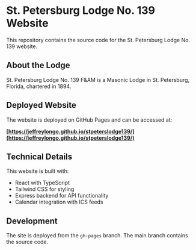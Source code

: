 # St. Petersburg Lodge No. 139 Website

This repository contains the source code for the St. Petersburg Lodge No. 139 website.

## About the Lodge

St. Petersburg Lodge No. 139 F&AM is a Masonic Lodge in St. Petersburg, Florida, chartered in 1894.

## Deployed Website

The website is deployed on GitHub Pages and can be accessed at:

**[https://jeffreylongo.github.io/stpeterslodge139/](https://jeffreylongo.github.io/stpeterslodge139/)**

## Technical Details

This website is built with:
- React with TypeScript
- Tailwind CSS for styling
- Express backend for API functionality
- Calendar integration with ICS feeds

## Development

The site is deployed from the `gh-pages` branch. The main branch contains the source code.
